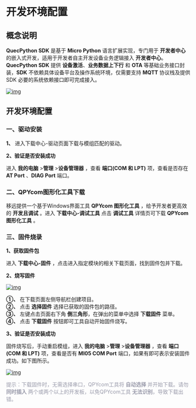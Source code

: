 # 开发环境配置

## **概念说明**

__QuecPython SDK__ 是基于 __Micro Python__ 语言扩展实现，专门用于 __开发者中心__ 的嵌入式开发，适用于开发者自主开发设备业务逻辑接入 __开发者中心__。__QuecPython SDK__ 提供 __设备激活__、__业务数据上下行__ 和 __OTA__ 等基础业务接口封装，__SDK__ 不依赖具体设备平台及操作系统环境，仅需要支持 __MQTT__ 协议栈及提供 SDK 必要的系统依赖接口即可完成接入。


<a data-fancybox title="img" href="/deviceDevelop/cellular/speediness/resource/QuecPython/Speediness-QuecPython-01.png">![img](/deviceDevelop/cellular/speediness/resource/QuecPython/Speediness-QuecPython-01.png)</a>

## **开发环境配置**
### __一、驱动安装__

__1、__ 进入<a :href="getUrl('menuCode=MODULE_DEVL&resourceType=M')" target="_blank">下载中心-驱动</a>页面下载与模组匹配的驱动。

__2、验证是否安装成功__

进入 __我的电脑__ >__管理__ >__设备管理器__ ，查看 __端口(COM 和 LPT)__ 项，查看是否存在 __AT Port__  、__DIAG Port__ 端口。

### __二、QPYcom图形化工具下载__

移远提供一个基于Windows界面工具 __QPYcom 图形化工具__ ，给予开发者更高效的 __开发且调试__ 。进入 __<a :href="getUrl('menuCode=DEBUG_UTIL&resourceType=C')" target="_blank">下载中心-调试工具</a>__ 点击 __调试工具__ 详情页可下载 __QPYcom图形化工具__ 。



### __三、固件烧录__

__1、获取固件包__ 

进入 __<a :href="getUrl('menuCode=MODULE_DEVL&resourceType=M')" target="_blank">下载中心-固件</a>__ ，点击进入指定模块的相关下载页面，找到固件包并下载。

__2、烧写固件__ 

<a data-fancybox title="img" href="/deviceDevelop/cellular/speediness/resource/QuecPython/Speediness-QuecPython-05.png">![img](/deviceDevelop/cellular/speediness/resource/QuecPython/Speediness-QuecPython-05.png)</a>



__①、__ 在下载页面左侧导航栏创建项目。<br>
__②、__ 点击 __选择固件__ 选择已获取的固件包的路径。<br>
__③、__ 左键点击页面右下角 __倒三角形__，在弹出的菜单中选择 __下载固件__ 菜单。<br>
__④、__ 点击 __下载固件__ 按钮即可工具自动开始固件烧写。


 __3、验证是否安装成功__

固件烧写后，手动重启模组，进入 __我的电脑__ >__管理__ >__设备管理器__ ，查看 __端口(COM 和 LPT)__ 项，查看是否有 __MI05 COM Port__ 端口，如果有即可表示安装固件成功。如下图所示。


<a data-fancybox title="img" href="/deviceDevelop/cellular/speediness/resource/QuecPython/Speediness-QuecPython-06.png">![img](/deviceDevelop/cellular/speediness/resource/QuecPython/Speediness-QuecPython-06.png)</a>


<font color=#999AAA >提示：下载固件时，无需选择串口，QPYcom工具将 __自动选择__ 并开始下载。请勿 __同时插入__ 两个或两个以上的开发板，以免QPYcom工具 __无法识别__，导致下载出错。</font>

  
